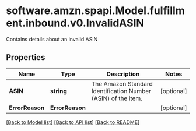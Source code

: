 # software.amzn.spapi.Model.fulfillment.inbound.v0.InvalidASIN
Contains details about an invalid ASIN

## Properties

Name | Type | Description | Notes
------------ | ------------- | ------------- | -------------
**ASIN** | **string** | The Amazon Standard Identification Number (ASIN) of the item. | [optional] 
**ErrorReason** | **ErrorReason** |  | [optional] 

[[Back to Model list]](../README.md#documentation-for-models) [[Back to API list]](../README.md#documentation-for-api-endpoints) [[Back to README]](../README.md)

